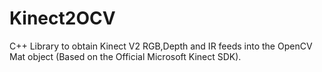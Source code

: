 # Kinect2OCV
C++ Library to obtain Kinect V2 RGB,Depth and IR feeds into the OpenCV Mat object (Based on the Official Microsoft Kinect SDK).
